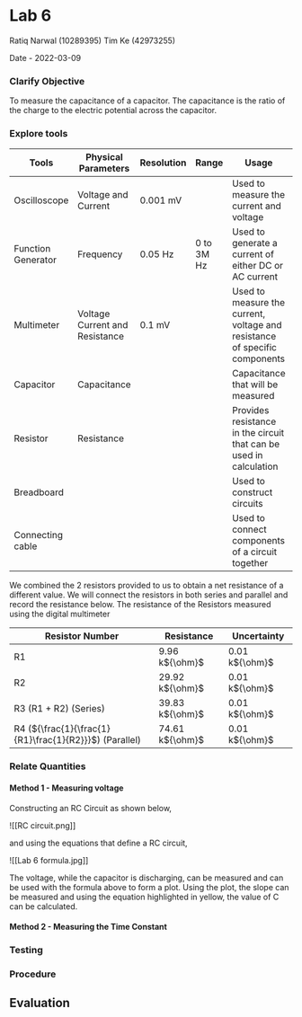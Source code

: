 # Lab 6
Ratiq Narwal (10289395)
Tim Ke (42973255)

Date - 2022-03-09

### Clarify Objective

To measure the capacitance of a capacitor. The capacitance is the ratio of the charge to the electric potential across the capacitor. 

### Explore tools
| Tools              | Physical Parameters            | Resolution | Range      | Usage                                                                      | Uncertainty         |
| ------------------ | ------------------------------ | ---------- | ---------- | -------------------------------------------------------------------------- | ------------------- |
| Oscilloscope       | Voltage and Current            | 0.001 mV   |            | Used to measure the current and voltage                                    |                     |
| Function Generator | Frequency                      | 0.05 Hz    | 0 to 3M Hz | Used to generate a current of either DC or AC current                      | 0.025 Hz            |
| Multimeter         | Voltage Current and Resistance | 0.1 mV     |            | Used to measure the current, voltage and resistance of specific components | 0.1 mV/mA/m${\ohm}$ |
| Capacitor          | Capacitance                    |            |            | Capacitance that will be measured                                          |                     |
| Resistor           | Resistance                     |            |            | Provides resistance in the circuit that can be used in calculation         |                     |
| Breadboard         |                                |            |            | Used to construct circuits                                                 |                     |
| Connecting cable   |                                |            |            | Used to connect components of a circuit together                           |                     |

We combined the 2 resistors provided to us to obtain a net resistance of a different value. We will connect the resistors in both series and parallel and record the resistance below. The resistance of the Resistors measured using the digital multimeter

| Resistor Number                                        | Resistance      | Uncertainty    |
| ------------------------------------------------------ | --------------- | -------------- |
| R1                                                     | 9.96 k${\ohm}$  | 0.01 k${\ohm}$ |
| R2                                                     | 29.92 k${\ohm}$ | 0.01 k${\ohm}$ |
| R3 (R1 + R2) (Series)                                  | 39.83 k${\ohm}$ | 0.01 k${\ohm}$ |
| R4 (${\frac{1}{\frac{1}{R1}\frac{1}{R2}}}$) (Parallel) | 74.61 k${\ohm}$  | 0.01 k${\ohm}$ | 



### Relate Quantities



#### Method 1 - Measuring voltage
Constructing an RC Circuit as shown below,

![[RC circuit.png]]

and using the equations that define a RC circuit,

![[Lab 6 formula.jpg]]

The voltage, while the capacitor is discharging, can be measured and can be used with the formula above to form a plot. Using the plot, the slope can be measured and using the equation highlighted in yellow, the value of C can be calculated.

#### Method 2 - Measuring the Time Constant





### Testing

### Procedure

## Evaluation